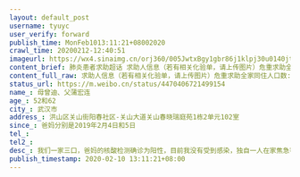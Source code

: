```yaml
---
layout: default_post
username: tyuyc
user_verify: forward
publish_time: MonFeb1013:11:21+08002020
crawl_time: 20200212-12:40:51
imageurl: https://wx4.sinaimg.cn/orj360/005JwtxBgy1gbr86j1klpj30u0140jtq.jpg,https://wx1.sinaimg.cn/orj360/005JwtxBgy1gbr86ije0fj30u0140n0r.jpg,https://wx2.sinaimg.cn/orj360/005JwtxBgy1gbr86jlgroj30u00nbjx3.jpg,https://wx4.sinaimg.cn/orj360/005JwtxBgy1gbr86k4ndnj30k0140wg3.jpg,https://wx2.sinaimg.cn/orj360/005JwtxBgy1gbr86lcknpj31hc0u04qp.jpg
content_brief: 肺炎患者求助超话 求助人信息（若有相关化验单，请上传图片）危重求助全家同住人口数:3【去世人数】0【危重人数】2【全家感染人数】2【姓名】母曾迪、父蒲宏连【年龄】52和62【所在城市】武汉市【所在小区、社区】洪山区关山街阳春社区-关山大道关山春晓瑞庭苑1栋2单元102室【患病时间】 ...全文
content_full_raw: 求助人信息（若有相关化验单，请上传图片）危重求助全家同住人口数:3【去世人数】0【危重人数】2【全家感染人数】2【姓名】母曾迪、父蒲宏连【年龄】52和62【所在城市】武汉市【所在小区、社区】洪山区关山街阳春社区-关山大道关山春晓瑞庭苑1栋2单元102室【患病时间】爸妈分别是2019年2月4日和5日【联系人】蒲莹●●●【病情描述】我们一家三口，爸妈的核酸检测确诊为阳性，目前我没有受到感染，独自一人在家焦急等待父母救治。我母亲曾迪从2月3日起反复发热39℃以上达8天，每天服用2次退烧药无效，还会突然性晕厥和抽搐多次、四肢乏力站不稳、恶心、呕吐、胃酸不断加重，8天来难受得无法入睡，双腿发麻，在武展方舱医院隔离没有办法输液和转院，生命垂危……我父亲蒲宏连持续10年患有严重心血管疾病，正等待合适心源做心脏移植，随时心脏骤停，目前在石牌岭方舱医院接受隔离，没有办法输液、输氧和转院。我父母生命危急，均急需定点医院的床位，接受进一步紧急救治。
status_url: https://m.weibo.cn/status/4470406721499154
name_: 母曾迪、父蒲宏连
age_: 52和62
city_: 武汉市
address_: 洪山区关山街阳春社区-关山大道关山春晓瑞庭苑1栋2单元102室
since_: 爸妈分别是2019年2月4日和5日
tel_: 
tel2_: 
desc_: 我们一家三口，爸妈的核酸检测确诊为阳性，目前我没有受到感染，独自一人在家焦急等待父母救治。我母亲曾迪从2月3日起反复发热39℃以上达8天，每天服用2次退烧药无效，还会突然性晕厥和抽搐多次、四肢乏力站不稳、恶心、呕吐、胃酸不断加重，8天来难受得无法入睡，双腿发麻，在武展方舱医院隔离没有办法输液和转院，生命垂危……我父亲蒲宏连持续10年患有严重心血管疾病，正等待合适心源做心脏移植，随时心脏骤停，目前在石牌岭方舱医院接受隔离，没有办法输液、输氧和转院。我父母生命危急，均急需定点医院的床位，接受进一步紧急救治。
publish_timestamp: 2020-02-10 13:11:21+08:00
---
```

